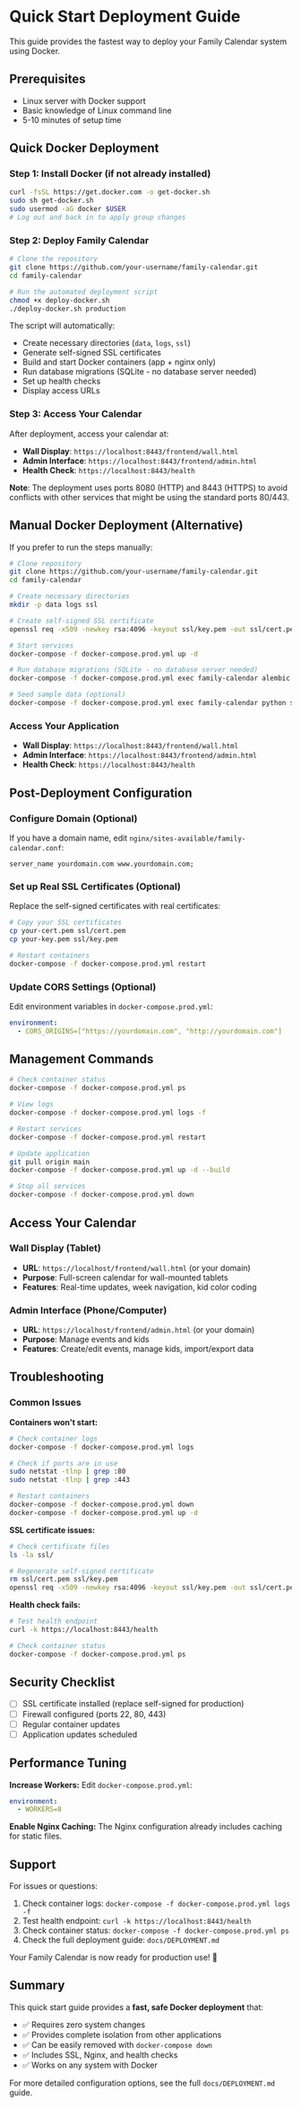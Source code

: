 # Quick Start Deployment Guide

This guide provides the fastest way to deploy your Family Calendar system using Docker.

## Prerequisites

- Linux server with Docker support
- Basic knowledge of Linux command line
- 5-10 minutes of setup time

## Quick Docker Deployment

### Step 1: Install Docker (if not already installed)

```bash
curl -fsSL https://get.docker.com -o get-docker.sh
sudo sh get-docker.sh
sudo usermod -aG docker $USER
# Log out and back in to apply group changes
```

### Step 2: Deploy Family Calendar

```bash
# Clone the repository
git clone https://github.com/your-username/family-calendar.git
cd family-calendar

# Run the automated deployment script
chmod +x deploy-docker.sh
./deploy-docker.sh production
```

The script will automatically:
- Create necessary directories (`data`, `logs`, `ssl`)
- Generate self-signed SSL certificates
- Build and start Docker containers (app + nginx only)
- Run database migrations (SQLite - no database server needed)
- Set up health checks
- Display access URLs

### Step 3: Access Your Calendar

After deployment, access your calendar at:
- **Wall Display**: `https://localhost:8443/frontend/wall.html`
- **Admin Interface**: `https://localhost:8443/frontend/admin.html`
- **Health Check**: `https://localhost:8443/health`

**Note**: The deployment uses ports 8080 (HTTP) and 8443 (HTTPS) to avoid conflicts with other services that might be using the standard ports 80/443.

## Manual Docker Deployment (Alternative)

If you prefer to run the steps manually:

```bash
# Clone repository
git clone https://github.com/your-username/family-calendar.git
cd family-calendar

# Create necessary directories
mkdir -p data logs ssl

# Create self-signed SSL certificate
openssl req -x509 -newkey rsa:4096 -keyout ssl/key.pem -out ssl/cert.pem -days 365 -nodes -subj "/C=US/ST=State/L=City/O=Organization/CN=localhost"

# Start services
docker-compose -f docker-compose.prod.yml up -d

# Run database migrations (SQLite - no database server needed)
docker-compose -f docker-compose.prod.yml exec family-calendar alembic upgrade head

# Seed sample data (optional)
docker-compose -f docker-compose.prod.yml exec family-calendar python seed_data.py
```

### Access Your Application
- **Wall Display**: `https://localhost:8443/frontend/wall.html`
- **Admin Interface**: `https://localhost:8443/frontend/admin.html`
- **Health Check**: `https://localhost:8443/health`

## Post-Deployment Configuration

### Configure Domain (Optional)

If you have a domain name, edit `nginx/sites-available/family-calendar.conf`:

```nginx
server_name yourdomain.com www.yourdomain.com;
```

### Set up Real SSL Certificates (Optional)

Replace the self-signed certificates with real certificates:

```bash
# Copy your SSL certificates
cp your-cert.pem ssl/cert.pem
cp your-key.pem ssl/key.pem

# Restart containers
docker-compose -f docker-compose.prod.yml restart
```

### Update CORS Settings (Optional)

Edit environment variables in `docker-compose.prod.yml`:

```yaml
environment:
  - CORS_ORIGINS=["https://yourdomain.com", "http://yourdomain.com"]
```

## Management Commands

```bash
# Check container status
docker-compose -f docker-compose.prod.yml ps

# View logs
docker-compose -f docker-compose.prod.yml logs -f

# Restart services
docker-compose -f docker-compose.prod.yml restart

# Update application
git pull origin main
docker-compose -f docker-compose.prod.yml up -d --build

# Stop all services
docker-compose -f docker-compose.prod.yml down
```

## Access Your Calendar

### Wall Display (Tablet)
- **URL**: `https://localhost/frontend/wall.html` (or your domain)
- **Purpose**: Full-screen calendar for wall-mounted tablets
- **Features**: Real-time updates, week navigation, kid color coding

### Admin Interface (Phone/Computer)
- **URL**: `https://localhost/frontend/admin.html` (or your domain)
- **Purpose**: Manage events and kids
- **Features**: Create/edit events, manage kids, import/export data

## Troubleshooting

### Common Issues

**Containers won't start:**
```bash
# Check container logs
docker-compose -f docker-compose.prod.yml logs

# Check if ports are in use
sudo netstat -tlnp | grep :80
sudo netstat -tlnp | grep :443

# Restart containers
docker-compose -f docker-compose.prod.yml down
docker-compose -f docker-compose.prod.yml up -d
```

**SSL certificate issues:**
```bash
# Check certificate files
ls -la ssl/

# Regenerate self-signed certificate
rm ssl/cert.pem ssl/key.pem
openssl req -x509 -newkey rsa:4096 -keyout ssl/key.pem -out ssl/cert.pem -days 365 -nodes -subj "/C=US/ST=State/L=City/O=Organization/CN=localhost"
```

**Health check fails:**
```bash
# Test health endpoint
curl -k https://localhost:8443/health

# Check container status
docker-compose -f docker-compose.prod.yml ps
```

## Security Checklist

- [ ] SSL certificate installed (replace self-signed for production)
- [ ] Firewall configured (ports 22, 80, 443)
- [ ] Regular container updates
- [ ] Application updates scheduled

## Performance Tuning

**Increase Workers:**
Edit `docker-compose.prod.yml`:
```yaml
environment:
  - WORKERS=8
```

**Enable Nginx Caching:**
The Nginx configuration already includes caching for static files.

## Support

For issues or questions:

1. Check container logs: `docker-compose -f docker-compose.prod.yml logs -f`
2. Test health endpoint: `curl -k https://localhost:8443/health`
3. Check container status: `docker-compose -f docker-compose.prod.yml ps`
4. Check the full deployment guide: `docs/DEPLOYMENT.md`

Your Family Calendar is now ready for production use! 🎉

## Summary

This quick start guide provides a **fast, safe Docker deployment** that:
- ✅ Requires zero system changes
- ✅ Provides complete isolation from other applications
- ✅ Can be easily removed with `docker-compose down`
- ✅ Includes SSL, Nginx, and health checks
- ✅ Works on any system with Docker

For more detailed configuration options, see the full `docs/DEPLOYMENT.md` guide.
